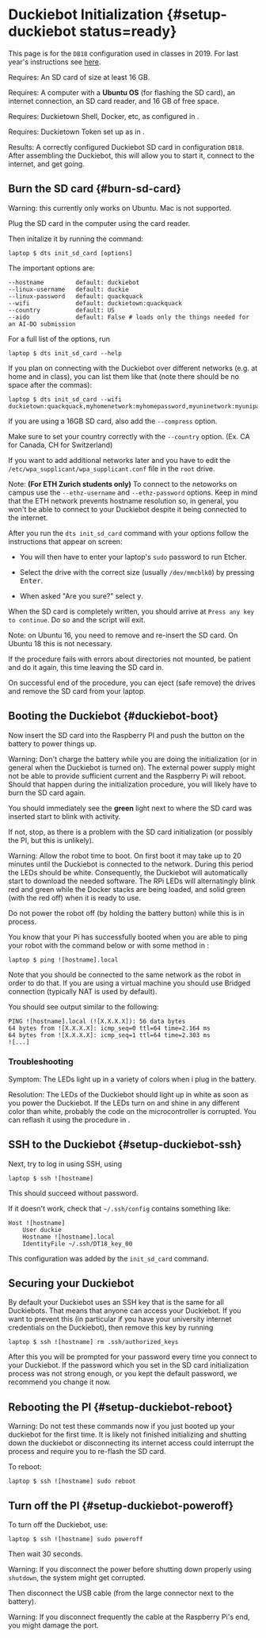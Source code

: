 # Duckiebot Initialization {#setup-duckiebot status=ready}

This page is for the `DB18` configuration used in classes in 2019. For last year's instructions see [here](https://docs.duckietown.org/DT18/).

<div class='requirements' markdown="1">

Requires: An SD card of size at least 16 GB.

Requires: A computer with a **Ubuntu OS** (for flashing the SD card), an internet connection, an SD card reader, and 16 GB of free space.

Requires: Duckietown Shell, Docker, etc, as configured in [](#laptop-setup).

Requires: Duckietown Token set up as in [](#dt-account).

Results: A correctly configured Duckiebot SD card in configuration `DB18`. After assembling the Duckiebot, this will allow you to start it, connect to the internet, and get going.


</div>


## Burn the SD card {#burn-sd-card}

Warning: this currently only works on Ubuntu. Mac is not supported.

Plug the SD card in the computer using the card reader.

Then initalize it by running the command:

    laptop $ dts init_sd_card [options]

The important options are:

    --hostname         default: duckiebot
    --linux-username   default: duckie
    --linux-password   default: quackquack
    --wifi             default: duckietown:quackquack
    --country          default: US
    --aido             default: False # loads only the things needed for an AI-DO submission

For a full list of the options, run

    laptop $ dts init_sd_card --help

If you plan on connecting with the Duckiebot over different networks (e.g. at home and in class), you can list them like that (note there should be no space after the commas):

    laptop $ dts init_sd_card --wifi duckietown:quackquack,myhomenetwork:myhomepassword,myuninetwork:myunipassword

If you are using a 16GB SD card, also add the `--compress` option.

Make sure to set your country correctly with the `--country` option. (Ex. CA for Canada, CH for Switzerland)

If you want to add additional networks later and you have to edit  the `/etc/wpa_supplicant/wpa_supplicant.conf` file in the `root` drive.

Note: **(For ETH Zurich students only)** To connect to the netoworks on campus use the `--ethz-username` and `--ethz-password` options. Keep in mind that the ETH network prevents hostname resolution so, in general, you won't be able to connect to your Duckiebot despite it being connected to the internet.

After you run the  `dts init_sd_card` command with your options follow the instructions that appear on screen:

- You will then have to enter your laptop's `sudo` password to run Etcher.

- Select the drive with the correct size (usually `/dev/mmcblk0`) by pressing <kbd>Enter</kbd>.

- When asked "Are you sure?" select <kbd>y</kbd>.

When the SD card is completely written, you should arrive at `Press any key to continue`. Do so and the script will exit.

Note: on Ubuntu 16, you need to remove and re-insert the SD card. On Ubuntu 18 this is not necessary.

If the procedure fails with errors about directories not mounted, be patient and do it again, this time leaving the SD card in.

On successful end of the procedure, you can eject (safe remove) the drives and remove the SD card from your laptop.

## Booting the Duckiebot {#duckiebot-boot}

Now insert the SD card into the Raspberry PI and push the button on the battery to power things up.

Warning: Don't charge the battery while you are doing the initialization (or in general when the Duckiebot is turned on). The external power supply might not be able to provide sufficient current and the Raspberry Pi will reboot. Should that happen during the initialization procedure, you will likely have to burn the SD card again.

You should immediately see the **green** light next to where the SD card was inserted start to blink with activity.

If not, stop, as there is a problem with the SD card initialization (or possibly the PI, but this is unlikely).

Warning: Allow the robot time to boot. On first boot it may take up to 20 minutes until the Duckiebot is connected to the network. During this period the LEDs should be white. Consequently, the Duckiebot will automatically start to download the needed software. The RPi LEDs will alternatingly blink red and green while the Docker stacks are being loaded, and solid green (with the red off) when it is ready to use.

Do not power the robot off (by holding the battery button) while this is in process.


You know that your Pi has successfully booted when you are able to ping your robot with the command below or with some method in [](#duckiebot-network):

```
laptop $ ping ![hostname].local
```

Note that you should be connected to the same network as the robot in order to do that. If you are using a virtual machine you should use Bridged connection (typically NAT is used by default).

You should see output similar to the following:​    

```
PING ![hostname].local (![X.X.X.X]): 56 data bytes
64 bytes from ![X.X.X.X]: icmp_seq=0 ttl=64 time=2.164 ms
64 bytes from ![X.X.X.X]: icmp_seq=1 ttl=64 time=2.303 ms
![...]
```
### Troubleshooting

Symptom: The LEDs light up in a variety of colors when i plug in the battery.

Resolution: The LEDs of the Duckiebot should light up in white as soon as you power the Duckiebot. If the LEDs turn on and shine in any different color than white, probably the code on the microcontroller is corrupted. You can reflash it using the procedure in [](#setup-troubleshooting-boot).


## SSH to the Duckiebot {#setup-duckiebot-ssh}

Next, try to log in using SSH, using

    laptop $ ssh ![hostname]


This should succeed without password.

If it doesn't work, check that `~/.ssh/config` contains something like:

    Host ![hostname]
        User duckie
        Hostname ![hostname].local
        IdentityFile ~/.ssh/DT18_key_00

This configuration was added by the `init_sd_card` command.


## Securing your Duckiebot

By default your Duckiebot uses an SSH key that is the same for all Duckiebots. That means that anyone can access your Duckiebot. If you want to prevent this (in particular if you have your university internet credentials on the Duckiebot), then remove this key by running

    laptop $ ssh ![hostname] rm .ssh/authorized_keys

After this you will be prompted for your password every time you connect to your Duckiebot. If the password which you set in the SD card initialization process was not strong enough, or you kept the default password, we recommend you change it now.

## Rebooting the PI {#setup-duckiebot-reboot}

Warning: Do not test these commands now if you just booted up your duckiebot for the first time. It is likely not finished initializing and shutting down the duckiebot or disconnecting its internet access could interrupt the process and require you to re-flash the SD card.

To reboot:

    laptop $ ssh ![hostname] sudo reboot

## Turn off the PI {#setup-duckiebot-poweroff}

To turn off the Duckiebot, use:

    laptop $ ssh ![hostname] sudo poweroff

Then wait 30 seconds.


Warning: If you disconnect the power before shutting down properly using `shutdown`,
the system might get corrupted.


Then disconnect the USB cable (from the large connector next to the battery).

Warning: If you disconnect frequently the cable at the Raspberry Pi's end, you might damage the port.
